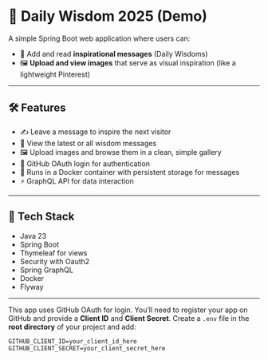 # 🌟 Daily Wisdom 2025 (Demo)

A simple Spring Boot web application where users can:

- 📜 Add and read **inspirational messages** (Daily Wisdoms)
- 🖼️ **Upload and view images** that serve as visual inspiration (like a lightweight Pinterest)

---

## 🛠️ Features

- ✍️ Leave a message to inspire the next visitor
- 📖 View the latest or all wisdom messages
- 🖼 Upload images and browse them in a clean, simple gallery
- 🔐 GitHub OAuth login for authentication
- 🐳 Runs in a Docker container with persistent storage for messages
- ⚡ GraphQL API for data interaction

---

## 🧪 Tech Stack

- Java 23
- Spring Boot
- Thymeleaf for views
- Security with Oauth2
- Spring GraphQL
- Docker 
- Flyway

---

This app uses GitHub OAuth for login. You’ll need to register your app on GitHub and provide a **Client ID** and **Client Secret**. 
Create a `.env` file in the **root directory** of your project and add:

   ```env
   GITHUB_CLIENT_ID=your_client_id_here
   GITHUB_CLIENT_SECRET=your_client_secret_here

